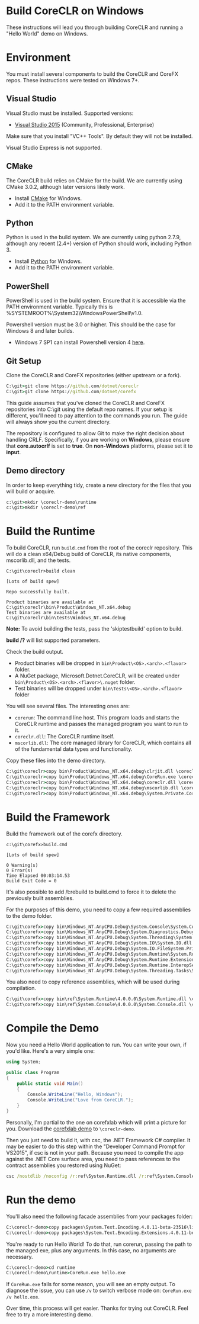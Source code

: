 Build CoreCLR on Windows
========================

These instructions will lead you through building CoreCLR and running a "Hello World" demo on Windows. 

Environment
===========

You must install several components to build the CoreCLR and CoreFX repos. These instructions were tested on Windows 7+.

Visual Studio
-------------

Visual Studio must be installed. Supported versions:

- [Visual Studio 2015](https://www.visualstudio.com/downloads/visual-studio-2015-downloads-vs) (Community, Professional, Enterprise)

Make sure that you install "VC++ Tools". By default they will not be installed.

Visual Studio Express is not supported.

CMake
-----

The CoreCLR build relies on CMake for the build. We are currently using CMake 3.0.2, although later versions likely work.

- Install [CMake](http://www.cmake.org/download) for Windows.
- Add it to the PATH environment variable.

Python
---------
Python is used in the build system. We are currently using python 2.7.9, although
any recent (2.4+) version of Python should work, including Python 3.
- Install [Python](https://www.python.org/downloads/) for Windows.
- Add it to the PATH environment variable.

PowerShell
----------
PowerShell is used in the build system. Ensure that it is accessible via the PATH environment variable. Typically this is %SYSTEMROOT%\System32\WindowsPowerShell\v1.0\.

Powershell version must be 3.0 or higher. This should be the case for Windows 8 and later builds.
- Windows 7 SP1 can install Powershell version 4 [here](https://www.microsoft.com/en-us/download/details.aspx?id=40855).

Git Setup
---------

Clone the CoreCLR and CoreFX repositories (either upstream or a fork).

```bat
C:\git>git clone https://github.com/dotnet/coreclr
C:\git>git clone https://github.com/dotnet/corefx
```

This guide assumes that you've cloned the CoreCLR and CoreFX repositories into C:\git using the default repo names. If your setup is different, you'll need to pay attention to the commands you run. The guide will always show you the current directory.

The repository is configured to allow Git to make the right decision about handling CRLF. Specifically, if you are working on **Windows**, please ensure that **core.autocrlf** is set to **true**. On **non-Windows** platforms, please set it to **input**.

Demo directory
--------------

In order to keep everything tidy, create a new directory for the files that you will build or acquire.

```bat
c:\git>mkdir \coreclr-demo\runtime
c:\git>mkdir \coreclr-demo\ref
```

Build the Runtime
=================

To build CoreCLR, run `build.cmd` from the root of the coreclr repository. This will do a clean x64/Debug build of CoreCLR, its native components, mscorlib.dll, and the tests.

	C:\git\coreclr>build clean

	[Lots of build spew]

	Repo successfully built.

	Product binaries are available at C:\git\coreclr\bin\Product\Windows_NT.x64.debug
	Test binaries are available at C:\git\coreclr\bin\tests\Windows_NT.x64.debug

**Note:** To avoid building the tests, pass the 'skiptestbuild' option to build.

**build /?** will list supported parameters.

Check the build output.

- Product binaries will be dropped in `bin\Product\<OS>.<arch>.<flavor>` folder. 
- A NuGet package, Microsoft.Dotnet.CoreCLR, will be created under `bin\Product\<OS>.<arch>.<flavor>\.nuget` folder. 
- Test binaries will be dropped under `bin\Tests\<OS>.<arch>.<flavor>` folder

You will see several files. The interesting ones are:

- `corerun`: The command line host. This program loads and starts the CoreCLR runtime and passes the managed program you want to run to it.
- `coreclr.dll`:  The CoreCLR runtime itself.
- `mscorlib.dll`: The core managed library for CoreCLR, which contains all of the fundamental data types and functionality.

Copy these files into the demo directory.

```bat
C:\git\coreclr>copy bin\Product\Windows_NT.x64.debug\clrjit.dll \coreclr-demo\runtime
C:\git\coreclr>copy bin\Product\Windows_NT.x64.debug\CoreRun.exe \coreclr-demo\runtime
C:\git\coreclr>copy bin\Product\Windows_NT.x64.debug\coreclr.dll \coreclr-demo\runtime
C:\git\coreclr>copy bin\Product\Windows_NT.x64.debug\mscorlib.dll \coreclr-demo\runtime
C:\git\coreclr>copy bin\Product\Windows_NT.x64.debug\System.Private.CoreLib.dll \coreclr-demo\runtime
```

Build the Framework
===================

Build the framework out of the corefx directory.

	c:\git\corefx>build.cmd

	[Lots of build spew]

    0 Warning(s)
    0 Error(s)
	Time Elapsed 00:03:14.53
	Build Exit Code = 0

It's also possible to add /t:rebuild to build.cmd to force it to delete the previously built assemblies.

For the purposes of this demo, you need to copy a few required assemblies to the demo folder.

```bat
C:\git\corefx>copy bin\Windows_NT.AnyCPU.Debug\System.Console\System.Console.dll \coreclr-demo\runtime
C:\git\corefx>copy bin\Windows_NT.AnyCPU.Debug\System.Diagnostics.Debug\System.Diagnostics.Debug.dll \coreclr-demo\runtime
C:\git\corefx>copy bin\Windows_NT.AnyCPU.Debug\System.Threading\System.Threading.dll \coreclr-demo\runtime
C:\git\corefx>copy bin\Windows_NT.AnyCPU.Debug\System.IO\System.IO.dll \coreclr-demo\runtime
C:\git\corefx>copy bin\Windows_NT.AnyCPU.Debug\System.IO.FileSystem.Primitives\System.IO.FileSystem.Primitives.dll \coreclr-demo\runtime
C:\git\corefx>copy bin\Windows_NT.AnyCPU.Debug\System.Runtime\System.Runtime.dll \coreclr-demo\runtime
C:\git\corefx>copy bin\Windows_NT.AnyCPU.Debug\System.Runtime.Extensions\System.Runtime.Extensions.dll \coreclr-demo\runtime
C:\git\corefx>copy bin\Windows_NT.AnyCPU.Debug\System.Runtime.InteropServices\System.Runtime.InteropServices.dll \coreclr-demo\runtime
C:\git\corefx>copy bin\Windows_NT.AnyCPU.Debug\System.Threading.Tasks\System.Threading.Tasks.dll \coreclr-demo\runtime
```

You also need to copy reference assemblies, which will be used during compilation.

```bat
C:\git\corefx>copy bin\ref\System.Runtime\4.0.0.0\System.Runtime.dll \coreclr-demo\ref
C:\git\corefx>copy bin\ref\System.Console\4.0.0.0\System.Console.dll \coreclr-demo\ref
```

Compile the Demo
================

Now you need a Hello World application to run. You can write your own, if you'd like. Here's a very simple one:

```C#
using System;

public class Program
{
    public static void Main()
    {
        Console.WriteLine("Hello, Windows");
        Console.WriteLine("Love from CoreCLR.");
    }
}
```

Personally, I'm partial to the one on corefxlab which will print a picture for you. Download the [corefxlab demo](https://raw.githubusercontent.com/dotnet/corefxlab/master/demos/CoreClrConsoleApplications/HelloWorld/HelloWorld.cs) to `\coreclr-demo`.

Then you just need to build it, with csc, the .NET Framework C# compiler. It may be easier to do this step within the "Developer Command Prompt for VS2015", if csc is not in your path. Because you need to compile the app against the .NET Core surface area, you need to pass references to the contract assemblies you restored using NuGet:

```bat
csc /nostdlib /noconfig /r:ref\System.Runtime.dll /r:ref\System.Console.dll /out:runtime\hello.exe hello.cs
```

Run the demo
============

You'll also need the following facade assemblies from your packages folder:

```bat
C:\coreclr-demo>copy packages\System.Text.Encoding.4.0.11-beta-23516\lib\netcore50\System.Text.Encoding.dll runtime
C:\coreclr-demo>copy packages\System.Text.Encoding.Extensions.4.0.11-beta-23516\lib\netcore50\System.Text.Encoding.Extensions.dll runtime
```

You're ready to run Hello World! To do that, run corerun, passing the path to the managed exe, plus any arguments. In this case, no arguments are necessary.

```bat
C:\coreclr-demo>cd runtime
C:\coreclr-demo\runtime>CoreRun.exe hello.exe
```

If `CoreRun.exe` fails for some reason, you will see an empty output. To diagnose the issue, you can use `/v` to switch verbose mode on: `CoreRun.exe /v hello.exe`.

Over time, this process will get easier. Thanks for trying out CoreCLR. Feel free to try a more interesting demo.

